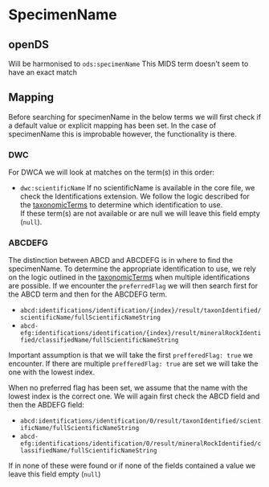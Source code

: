 # SpecimenName

## openDS
Will be harmonised to `ods:specimenName`
This MIDS term doesn't seem to have an exact match 

## Mapping
Before searching for specimenName in the below terms we will first check if a default value or explicit mapping has been set.
In the case of specimenName this is improbable however, the functionality is there.

### DWC
For DWCA we will look at matches on the term(s) in this order:
- `dwc:scientificName`
If no scientificName is available in the core file, we check the Identifications extension.
We follow the logic described for the [taxonomicTerms](./taxonomicTerms.md) to determine which identification to use.  
If these term(s) are not available or are null we will leave this field empty (`null`).

### ABCDEFG
The distinction between ABCD and ABCDEFG is in where to find the specimenName.
To determine the appropriate identification to use, we rely on the logic outlined in the [taxonomicTerms](taxonomicTerms.md) when multiple identifications are possible.
If we encounter the `preferredFlag` we will then search first for the ABCD term and then for the ABCDEFG term.
- `abcd:identifications/identification/{index}/result/taxonIdentified/scientificName/fullScientificNameString`
- `abcd-efg:identifications/identification/{index}/result/mineralRockIdentified/classifiedName/fullScientificNameString`

Important assumption is that we will take the first `prefferedFlag: true` we encounter.
If there are multiple `prefferedFlag: true` are set we will take the one with the lowest index.

When no preferred flag has been set, we assume that the name with the lowest index is the correct one.
We will again first check the ABCD field and then the ABDEFG field:
- `abcd:identifications/identification/0/result/taxonIdentified/scientificName/fullScientificNameString`
- `abcd-efg:identifications/identification/0/result/mineralRockIdentified/classifiedName/fullScientificNameString`

If in none of these were found or if none of the fields contained a value we leave this field empty (`null`)